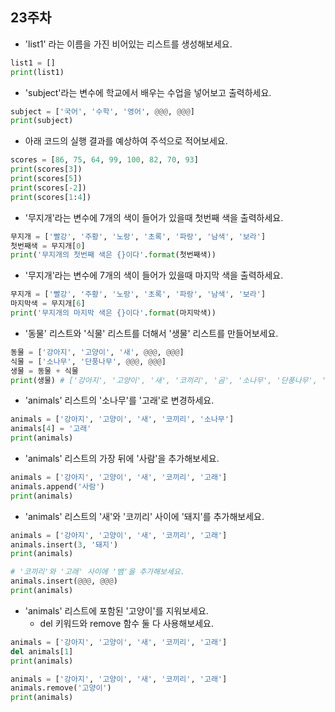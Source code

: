 ## 23주차

- 'list1' 라는 이름을 가진 비어있는 리스트를 생성해보세요.
```python
list1 = []
print(list1)
```

- 'subject'라는 변수에 학교에서 배우는 수업을 넣어보고 출력하세요.
```python
subject = ['국어', '수학', '영어', @@@, @@@]
print(subject)
```

- 아래 코드의 실행 결과를 예상하여 주석으로 적어보세요.    
```python
scores = [86, 75, 64, 99, 100, 82, 70, 93]
print(scores[3])
print(scores[5])
print(scores[-2])
print(scores[1:4])
```


- '무지개'라는 변수에 7개의 색이 들어가 있을때 첫번째 색을 출력하세요.
```python
무지개 = ['빨강', '주황', '노랑', '초록', '파랑', '남색', '보라']
첫번째색 = 무지개[0]
print('무지개의 첫번째 색은 {}이다'.format(첫번째색))
```

- '무지개'라는 변수에 7개의 색이 들어가 있을때 마지막 색을 출력하세요.
```python
무지개 = ['빨강', '주황', '노랑', '초록', '파랑', '남색', '보라']
마지막색 = 무지개[6]
print('무지개의 마지막 색은 {}이다'.format(마지막색))
```


- '동물' 리스트와 '식물' 리스트를 더해서 '생물' 리스트를 만들어보세요.
```python
동물 = ['강아지', '고양이', '새', @@@, @@@]
식물 = ['소나무', '단풍나무', @@@, @@@]
생물 = 동물 + 식물
print(생물) # ['강아지', '고양이', '새', '코끼리', '곰', '소나무', '단풍나무', '장미꽃', '벚꽃']
```

- 'animals' 리스트의 '소나무'를 '고래'로 변경하세요.
```python
animals = ['강아지', '고양이', '새', '코끼리', '소나무']
animals[4] = '고래'
print(animals)
```

- 'animals' 리스트의 가장 뒤에 '사람'을 추가해보세요.
```python
animals = ['강아지', '고양이', '새', '코끼리', '고래']
animals.append('사람')
print(animals)
```

- 'animals' 리스트의 '새'와 '코끼리' 사이에 '돼지'를 추가해보세요.

```python
animals = ['강아지', '고양이', '새', '코끼리', '고래']
animals.insert(3, '돼지')
print(animals)

# '코끼리'와 '고래' 사이에 '뱀'을 추가해보세요.
animals.insert(@@@, @@@)
print(animals)
```

- 'animals' 리스트에 포함된 '고양이'를 지워보세요.
  - del 키워드와 remove 함수 둘 다 사용해보세요.
 
```python
animals = ['강아지', '고양이', '새', '코끼리', '고래']
del animals[1]
print(animals)

animals = ['강아지', '고양이', '새', '코끼리', '고래']
animals.remove('고양이')
print(animals)
```
